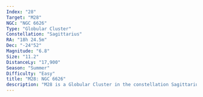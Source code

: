 ```yaml
---
Index: "28"
Target: "M28"
NGC: "NGC 6626"
Type: "Globular Cluster"
Constellation: "Sagittarius"
RA: "18h 24.5m"
Dec: "-24°52"
Magnitude: "6.8"
Size: "11.2"
DistanceLy: "17,900"
Season: "Summer"
Difficulty: "Easy"
title: "M28: NGC 6626"
description: "M28 is a Globular Cluster in the constellation Sagittarius."
---
```


